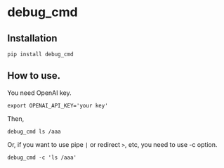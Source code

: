 # debug_cmd

## Installation

```shell
pip install debug_cmd
```

## How to use.

You need OpenAI key.

```shell
export OPENAI_API_KEY='your key'
```

Then,

```shell
debug_cmd ls /aaa
```

Or, if you want to use pipe `|` or redirect `>`, etc, you need to use -c option.

```shell
debug_cmd -c 'ls /aaa'
```
